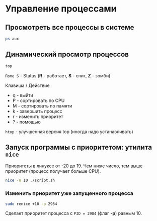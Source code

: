 
# Управление процессами

## Просмотреть все процессы в системе 

```bash
ps aux
```

## Динамический просмотр процессов

```bash
top
```

`Поле S` - Status (**R** - работает, **S** - спит, **Z** - зомби)

Клавиша / Действие

- q - выйти
- P - сортировать по CPU
- M - сортировать по памяти
- k - завершить процесс
- r - изменить приоритет
- ? - помощью

`htop` - улучшенная версия top (иногда надо устанавливать)

## Запуск программы с приоритетом: утилита `nice`

Приоритеты в линуксе от -20 до 19. Чем ниже число, тем выше приоритет (процесс получает больше CPU).

```bash
nice -n 10 ./script.sh
```

### Изменить приоритет уже запущенного процесса

```bash
sudo renice +10 -p 2984 
```

Сделает приоритет процесса с `PID = 2984` (флаг **-p**) равным 10.